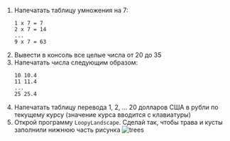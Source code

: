 1. Напечатать таблицу умножения на 7:
   ```
   1 х 7 = 7
   2 х 7 = 14
   ...
   9 х 7 = 63
   ```
2. Вывести в консоль все целые числа от 20 до 35
3. Напечатать числа следующим образом:
   ```
   10 10.4
   11 11.4
   ...
   25 25.4
   ```
4. Напечатать таблицу перевода 1, 2, ... 20 долларов США в рубли по текущему
   курсу (значение курса вводится с клавиатуры)
5. Открой программу `LoopyLandscape`. Сделай так, чтобы трава и кусты заполнили нижнюю часть рисунка
   ![trees](https://lh4.googleusercontent.com/y--0Z_APcbqfOs7vO_LCjdC50HrOMsjYCgFODrSgb6Hgp-tfze9yHaPp3zWQv_EYF18_PbcBSoSSH-85KjIXWIZMXLi6Jbn1AsSvBwhpVUDTR7a0G_Geg8ljyQGHzGqBB04BhaRXBbA)
